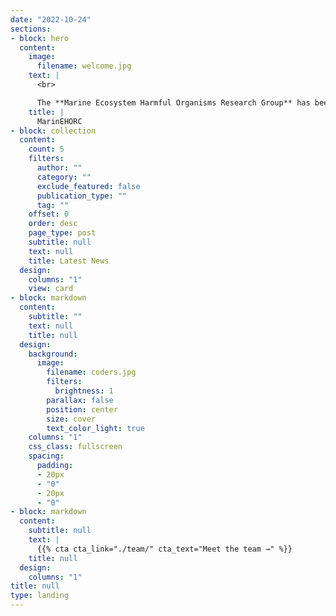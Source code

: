 ```yaml
---
date: "2022-10-24"
sections:
- block: hero
  content:
    image:
      filename: welcome.jpg
    text: |
      <br>

      The **Marine Ecosystem Harmful Organisms Research Group** has been a center of excellence for the marine ecosystem disturbing microorganism  research, teaching, and practice since its founding in 2015.
    title: |
      MarinEHORC
- block: collection
  content:
    count: 5
    filters:
      author: ""
      category: ""
      exclude_featured: false
      publication_type: ""
      tag: ""
    offset: 0
    order: desc
    page_type: post
    subtitle: null
    text: null
    title: Latest News
  design:
    columns: "1"
    view: card
- block: markdown
  content:
    subtitle: ""
    text: null
    title: null
  design:
    background:
      image:
        filename: coders.jpg
        filters:
          brightness: 1
        parallax: false
        position: center
        size: cover
        text_color_light: true
    columns: "1"
    css_class: fullscreen
    spacing:
      padding:
      - 20px
      - "0"
      - 20px
      - "0"
- block: markdown
  content:
    subtitle: null
    text: |
      {{% cta cta_link="./team/" cta_text="Meet the team →" %}}
    title: null
  design:
    columns: "1"
title: null
type: landing
---
```

